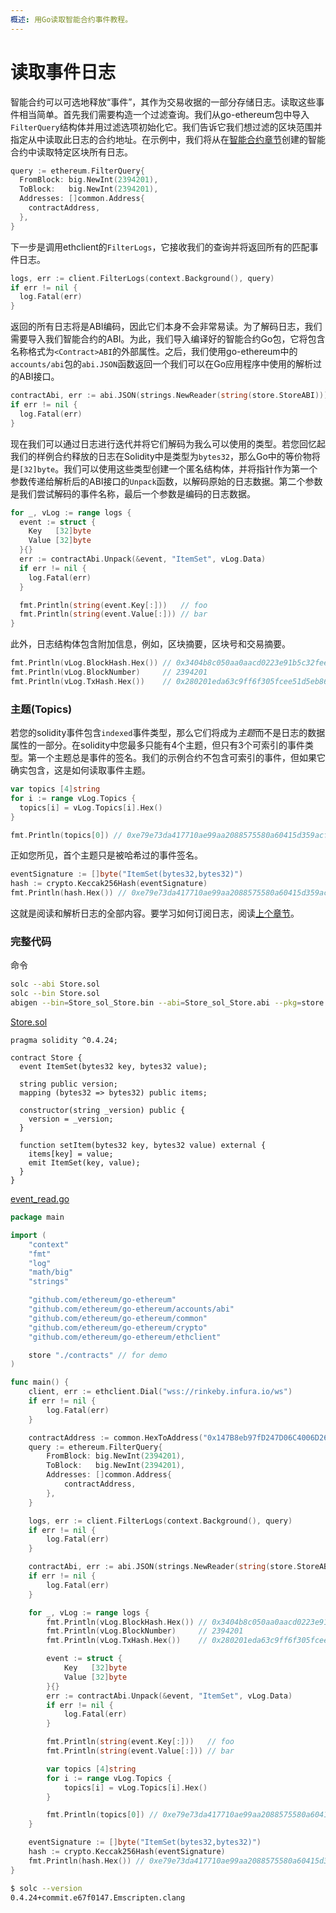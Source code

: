 ```yaml
---
概述: 用Go读取智能合约事件教程。
---
```


# 读取事件日志

智能合约可以可选地释放“事件”，其作为交易收据的一部分存储日志。读取这些事件相当简单。首先我们需要构造一个过滤查询。我们从go-ethereum包中导入`FilterQuery`结构体并用过滤选项初始化它。我们告诉它我们想过滤的区块范围并指定从中读取此日志的合约地址。在示例中，我们将从在[智能合约章节]((../smart-contract-compile))创建的智能合约中读取特定区块所有日志。

```go
query := ethereum.FilterQuery{
  FromBlock: big.NewInt(2394201),
  ToBlock:   big.NewInt(2394201),
  Addresses: []common.Address{
    contractAddress,
  },
}
```

下一步是调用ethclient的`FilterLogs`，它接收我们的查询并将返回所有的匹配事件日志。

```go
logs, err := client.FilterLogs(context.Background(), query)
if err != nil {
  log.Fatal(err)
}
```

返回的所有日志将是ABI编码，因此它们本身不会非常易读。为了解码日志，我们需要导入我们智能合约的ABI。为此，我们导入编译好的智能合约Go包，它将包含名称格式为`<Contract>ABI`的外部属性。之后，我们使用go-ethereum中的`accounts/abi`包的`abi.JSON`函数返回一个我们可以在Go应用程序中使用的解析过的ABI接口。

```go
contractAbi, err := abi.JSON(strings.NewReader(string(store.StoreABI)))
if err != nil {
  log.Fatal(err)
}
```

现在我们可以通过日志进行迭代并将它们解码为我么可以使用的类型。若您回忆起我们的样例合约释放的日志在Solidity中是类型为`bytes32`，那么Go中的等价物将是`[32]byte`。我们可以使用这些类型创建一个匿名结构体，并将指针作为第一个参数传递给解析后的ABI接口的`Unpack`函数，以解码原始的日志数据。第二个参数是我们尝试解码的事件名称，最后一个参数是编码的日志数据。

```go
for _, vLog := range logs {
  event := struct {
    Key   [32]byte
    Value [32]byte
  }{}
  err := contractAbi.Unpack(&event, "ItemSet", vLog.Data)
  if err != nil {
    log.Fatal(err)
  }

  fmt.Println(string(event.Key[:]))   // foo
  fmt.Println(string(event.Value[:])) // bar
}
```

此外，日志结构体包含附加信息，例如，区块摘要，区块号和交易摘要。

```go
fmt.Println(vLog.BlockHash.Hex()) // 0x3404b8c050aa0aacd0223e91b5c32fee6400f357764771d0684fa7b3f448f1a8
fmt.Println(vLog.BlockNumber)     // 2394201
fmt.Println(vLog.TxHash.Hex())    // 0x280201eda63c9ff6f305fcee51d5eb86167fab40ca3108ec784e8652a0e2b1a6
```

### 主题(Topics)

若您的solidity事件包含`indexed`事件类型，那么它们将成为*主题*而不是日志的数据属性的一部分。在solidity中您最多只能有4个主题，但只有3个可索引的事件类型。第一个主题总是事件的签名。我们的示例合约不包含可索引的事件，但如果它确实包含，这是如何读取事件主题。

```go
var topics [4]string
for i := range vLog.Topics {
  topics[i] = vLog.Topics[i].Hex()
}

fmt.Println(topics[0]) // 0xe79e73da417710ae99aa2088575580a60415d359acfad9cdd3382d59c80281d4
```

正如您所见，首个主题只是被哈希过的事件签名。

```go
eventSignature := []byte("ItemSet(bytes32,bytes32)")
hash := crypto.Keccak256Hash(eventSignature)
fmt.Println(hash.Hex()) // 0xe79e73da417710ae99aa2088575580a60415d359acfad9cdd3382d59c80281d4
```

这就是阅读和解析日志的全部内容。要学习如何订阅日志，阅读[上个章节]((../event-subscribe))。

### 完整代码

命令

```bash
solc --abi Store.sol
solc --bin Store.sol
abigen --bin=Store_sol_Store.bin --abi=Store_sol_Store.abi --pkg=store --out=Store.go
```

[Store.sol](https://github.com/miguelmota/ethereum-development-with-go-book/blob/master/code/contracts/Store.sol)

```solidity
pragma solidity ^0.4.24;

contract Store {
  event ItemSet(bytes32 key, bytes32 value);

  string public version;
  mapping (bytes32 => bytes32) public items;

  constructor(string _version) public {
    version = _version;
  }

  function setItem(bytes32 key, bytes32 value) external {
    items[key] = value;
    emit ItemSet(key, value);
  }
}
```

[event_read.go](https://github.com/miguelmota/ethereum-development-with-go-book/blob/master/code/event_read.go)

```go
package main

import (
	"context"
	"fmt"
	"log"
	"math/big"
	"strings"

	"github.com/ethereum/go-ethereum"
	"github.com/ethereum/go-ethereum/accounts/abi"
	"github.com/ethereum/go-ethereum/common"
	"github.com/ethereum/go-ethereum/crypto"
	"github.com/ethereum/go-ethereum/ethclient"

	store "./contracts" // for demo
)

func main() {
	client, err := ethclient.Dial("wss://rinkeby.infura.io/ws")
	if err != nil {
		log.Fatal(err)
	}

	contractAddress := common.HexToAddress("0x147B8eb97fD247D06C4006D269c90C1908Fb5D54")
	query := ethereum.FilterQuery{
		FromBlock: big.NewInt(2394201),
		ToBlock:   big.NewInt(2394201),
		Addresses: []common.Address{
			contractAddress,
		},
	}

	logs, err := client.FilterLogs(context.Background(), query)
	if err != nil {
		log.Fatal(err)
	}

	contractAbi, err := abi.JSON(strings.NewReader(string(store.StoreABI)))
	if err != nil {
		log.Fatal(err)
	}

	for _, vLog := range logs {
		fmt.Println(vLog.BlockHash.Hex()) // 0x3404b8c050aa0aacd0223e91b5c32fee6400f357764771d0684fa7b3f448f1a8
		fmt.Println(vLog.BlockNumber)     // 2394201
		fmt.Println(vLog.TxHash.Hex())    // 0x280201eda63c9ff6f305fcee51d5eb86167fab40ca3108ec784e8652a0e2b1a6

		event := struct {
			Key   [32]byte
			Value [32]byte
		}{}
		err := contractAbi.Unpack(&event, "ItemSet", vLog.Data)
		if err != nil {
			log.Fatal(err)
		}

		fmt.Println(string(event.Key[:]))   // foo
		fmt.Println(string(event.Value[:])) // bar

		var topics [4]string
		for i := range vLog.Topics {
			topics[i] = vLog.Topics[i].Hex()
		}

		fmt.Println(topics[0]) // 0xe79e73da417710ae99aa2088575580a60415d359acfad9cdd3382d59c80281d4
	}

	eventSignature := []byte("ItemSet(bytes32,bytes32)")
	hash := crypto.Keccak256Hash(eventSignature)
	fmt.Println(hash.Hex()) // 0xe79e73da417710ae99aa2088575580a60415d359acfad9cdd3382d59c80281d4
}
```

```bash
$ solc --version
0.4.24+commit.e67f0147.Emscripten.clang
```
